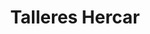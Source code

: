 ---
title: "Talleres Hercar"
url: /medina-del-campo/talleres-hercar/
shop: reparación de automóviles
---